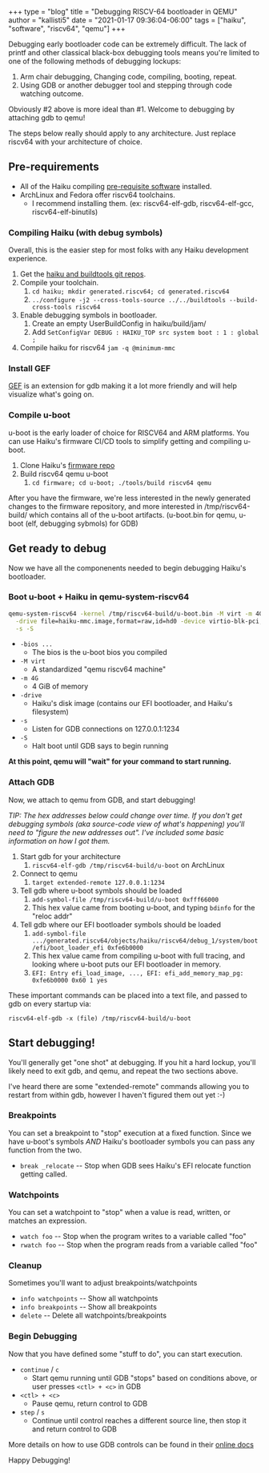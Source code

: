 +++
type = "blog"
title = "Debugging RISCV-64 bootloader in QEMU"
author = "kallisti5"
date = "2021-01-17 09:36:04-06:00"
tags = ["haiku", "software", "riscv64", "qemu"]
+++

Debugging early bootloader code can be extremely difficult. The lack of printf and other classical black-box debugging tools means you're limited to one of the following methods of debugging lockups:

1. Arm chair debugging, Changing code, compiling, booting, repeat.
2. Using GDB or another debugger tool and stepping through code watching outcome.

Obviously #2 above is more ideal than #1.  Welcome to debugging by attaching gdb to qemu!

The steps below really should apply to any architecture. Just replace riscv64 with your architecture of choice.

## Pre-requirements

* All of the Haiku compiling [pre-requisite software](/guides/building/pre-reqs) installed.
* ArchLinux and Fedora offer riscv64 toolchains.
  * I recommend installing them. (ex: riscv64-elf-gdb, riscv64-elf-gcc, riscv64-elf-binutils)

### Compiling Haiku (with debug symbols)

Overall, this is the easier step for most folks with any Haiku development experience.

1. Get the [haiku and buildtools git repos](/guides/building/get-source-git).
2. Compile your toolchain.
   1. ```cd haiku; mkdir generated.riscv64; cd generated.riscv64```
   1. ```../configure -j2 --cross-tools-source ../../buildtools --build-cross-tools riscv64```
3. Enable debugging symbols in bootloader.
   1. Create an empty UserBuildConfig in haiku/build/jam/
   2. Add ```SetConfigVar DEBUG : HAIKU_TOP src system boot : 1 : global ;```
4. Compile haiku for riscv64 ```jam -q @minimum-mmc```

### Install GEF

[GEF](https://github.com/hugsy/gef) is an extension for gdb making it a lot more friendly and will help visualize what's going on.

### Compile u-boot

u-boot is the early loader of choice for RISCV64 and ARM platforms.  You can use Haiku's firmware CI/CD tools to simplify getting and compiling u-boot.

1. Clone Haiku's [firmware repo](https://github.com/haiku/firmware/)
2. Build riscv64 qemu u-boot
   1. ```cd firmware; cd u-boot; ./tools/build riscv64 qemu```

After you have the firmware, we're less interested in the newly generated changes to the firmware repository, and more interested in /tmp/riscv64-build/ which contains all of the u-boot artifacts. (u-boot.bin for qemu, u-boot (elf, debugging sybmols) for GDB)

## Get ready to debug

Now we have all the componenents needed to begin debugging Haiku's bootloader.

### Boot u-boot + Haiku in qemu-system-riscv64

```bash
qemu-system-riscv64 -kernel /tmp/riscv64-build/u-boot.bin -M virt -m 4G \
  -drive file=haiku-mmc.image,format=raw,id=hd0 -device virtio-blk-pci,drive=hd0 \
  -s -S
```

  * ```-bios ...```
    * The bios is the u-boot bios you compiled
  * ```-M virt```
    * A standardized "qemu riscv64 machine"
  * ```-m 4G```
    * 4 GiB of memory
  * ```-drive```
    * Haiku's disk image (contains our EFI bootloader, and Haiku's filesystem)
  * ```-s```
    * Listen for GDB connections on 127.0.0.1:1234
  * ```-S```
    * Halt boot until GDB says to begin running
  
**At this point, qemu will "wait" for your command to start running.**

### Attach GDB

Now, we attach to qemu from GDB, and start debugging!

*TIP: The hex addresses below could change over time. If you don't get debugging symbols (aka source-code view of what's happening) you'll need to "figure the new addresses out". I've included some basic information on how I got them.*

1. Start gdb for your architecture
   1. ```riscv64-elf-gdb /tmp/riscv64-build/u-boot``` on ArchLinux
2. Connect to qemu
   1. ```target extended-remote 127.0.0.1:1234```
3. Tell gdb where u-boot symbols should be loaded
   1. ```add-symbol-file /tmp/riscv64-build/u-boot 0xfff66000```
   2. This hex value came from booting u-boot, and typing ```bdinfo``` for the "reloc addr"
4. Tell gdb where our EFI bootloader symbols should be loaded
   1. ```add-symbol-file .../generated.riscv64/objects/haiku/riscv64/debug_1/system/boot/efi/boot_loader_efi 0xfe6b0000```
   2. This hex value came from compiling u-boot with full tracing, and looking where u-boot puts our EFI bootloader in memory.
   3. ```EFI: Entry efi_load_image, ..., EFI: efi_add_memory_map_pg: 0xfe6b0000 0x60 1 yes```

These important commands can be placed into a text file, and passed to gdb on every startup via:
  ```
  riscv64-elf-gdb -x (file) /tmp/riscv64-build/u-boot
  ```

## Start debugging!

You'll generally get "one shot" at debugging.
If you hit a hard lockup, you'll likely need to exit gdb, and qemu, and repeat the two sections above.

I've heard there are some "extended-remote" commands allowing you to restart from within gdb, however I haven't figured them out yet :-)

### Breakpoints

You can set a breakpoint to "stop" execution at a fixed function. Since we have u-boot's symbols *AND* Haiku's bootloader symbols you can pass any function from the two.

  * ```break _relocate``` -- Stop when GDB sees Haiku's EFI relocate function getting called.

### Watchpoints

You can set a watchpoint to "stop" when a value is read, written, or matches an expression.

  * ```watch foo``` -- Stop when the program writes to a variable called "foo"
  * ```rwatch foo``` -- Stop when the program reads from a variable called "foo"

### Cleanup

Sometimes you'll want to adjust breakpoints/watchpoints

  * ```info watchpoints``` -- Show all watchpoints
  * ```info breakpoints``` -- Show all breakpoints
  * ```delete``` -- Delete all watchpoints/breakpoints

### Begin Debugging

Now that you have defined some "stuff to do", you can start execution.

  * ```continue``` / ```c```
    * Start qemu running until GDB "stops" based on conditions above, or user presses ```<ctl> + <c>``` in GDB
  * ```<ctl> + <c>```
    * Pause qemu, return control to GDB
  * ```step``` / ```s```
    * Continue until control reaches a different source line, then stop it and return control to GDB

More details on how to use GDB controls can be found in their [online docs](https://sourceware.org/gdb/current/onlinedocs/gdb/Continuing-and-Stepping.html)


Happy Debugging!
